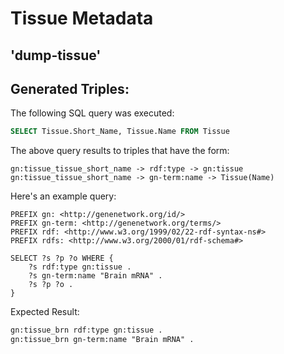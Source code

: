 # Tissue Metadata
## 'dump-tissue'


## Generated Triples:

The following SQL query was executed:

```sql
SELECT Tissue.Short_Name, Tissue.Name FROM Tissue
```

The above query results to triples that have the form:

```text
gn:tissue_tissue_short_name -> rdf:type -> gn:tissue 
gn:tissue_tissue_short_name -> gn-term:name -> Tissue(Name) 
```
Here's an example query:

```sparql
PREFIX gn: <http://genenetwork.org/id/> 
PREFIX gn-term: <http://genenetwork.org/terms/> 
PREFIX rdf: <http://www.w3.org/1999/02/22-rdf-syntax-ns#> 
PREFIX rdfs: <http://www.w3.org/2000/01/rdf-schema#> 

SELECT ?s ?p ?o WHERE { 
    ?s rdf:type gn:tissue .
    ?s gn-term:name "Brain mRNA" .
    ?s ?p ?o .
}
```

Expected Result:

```rdf
gn:tissue_brn rdf:type gn:tissue .
gn:tissue_brn gn-term:name "Brain mRNA" .
```

